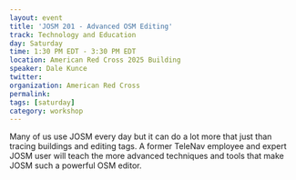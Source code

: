 ```yaml
---
layout: event
title: 'JOSM 201 - Advanced OSM Editing'
track: Technology and Education
day: Saturday
time: 1:30 PM EDT - 3:30 PM EDT
location: American Red Cross 2025 Building
speaker: Dale Kunce
twitter: 
organization: American Red Cross
permalink: 
tags: [saturday]
category: workshop
---
```


Many of us use JOSM every day but it can do a lot more that just than tracing buildings and editing tags. A former TeleNav employee and expert JOSM user will teach the more advanced techniques and tools that make JOSM such a powerful OSM editor.